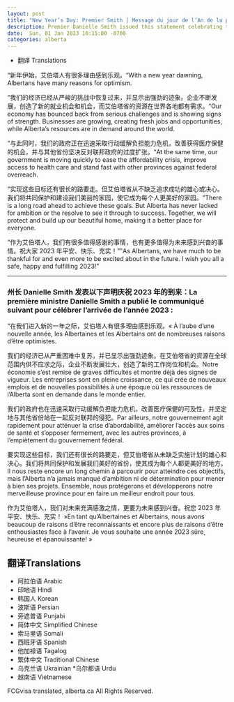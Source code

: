 ```yaml
---
layout: post
title: "New Year’s Day: Premier Smith | Message du jour de l’An de la première ministre Danielle Smith"
description: Premier Danielle Smith issued this statement celebrating the arrival of 2023:
date:  Sun, 01 Jan 2023 10:15:00 -0700
categories: alberta
---
```


* 翻译 Translations

“新年伊始，艾伯塔人有很多理由感到乐观。“With a new year dawning, Albertans have many reasons for optimism.

“我们的经济已经从严峻的挑战中恢复过来，并显示出强劲的迹象。企业不断发展，创造了新的就业机会和机会，而艾伯塔省的资源在世界各地都有需求。“Our economy has bounced back from serious challenges and is showing signs of strength. Businesses are growing, creating fresh jobs and opportunities, while Alberta’s resources are in demand around the world.

“与此同时，我们的政府正在迅速采取行动缓解负担能力危机，改善获得医疗保健的机会，并与其他省份坚决反对联邦政府的过度扩张。“At the same time, our government is moving quickly to ease the affordability crisis, improve access to health care and stand fast with other provinces against federal overreach.

“实现这些目标还有很长的路要走。但艾伯塔省从不缺乏追求成功的雄心或决心。我们将共同保护和建设我们美丽的家园，使它成为每个人更美好的家园。“There is a long road ahead to achieve these goals. But Alberta has never lacked for ambition or the resolve to see it through to success. Together, we will protect and build up our beautiful home, making it a better place for everyone.

“作为艾伯塔人，我们有很多值得感谢的事情，也有更多值得为未来感到兴奋的事情。祝大家 2023 年平安、快乐、充实！”"As Albertans, we have much to be thankful for and even more to be excited about in the future. I wish you all a safe, happy and fulfilling 2023!”

* * ** *

### 州长 Danielle Smith 发表以下声明庆祝 2023 年的到来：La première ministre Danielle Smith a publié le communiqué suivant pour célébrer l’arrivée de l’année 2023 :

“在我们进入新的一年之际，艾伯塔人有很多理由感到乐观。« À l’aube d’une nouvelle année, les Albertaines et les Albertains ont de nombreuses raisons d’être optimistes.

我们的经济已从严重困难中复苏，并已显示出强劲迹象。在艾伯塔省的资源在全球范围内供不应求之际，企业不断发展壮大，创造了新的工作岗位和机会。Notre économie s’est remise de graves difficultés et montre déjà des signes de vigueur. Les entreprises sont en pleine croissance, ce qui crée de nouveaux emplois et de nouvelles possibilités à une époque où les ressources de l’Alberta sont en demande dans le monde entier.

我们的政府也在迅速采取行动缓解负担能力危机，改善医疗保健的可及性，并坚定地与其他省份站在一起反对联邦的侵犯。Par ailleurs, notre gouvernement agit rapidement pour atténuer la crise d’abordabilité, améliorer l’accès aux soins de santé et s’opposer fermement, avec les autres provinces, à l’empiètement du gouvernement fédéral.

要实现这些目标，我们还有很长的路要走，但艾伯塔省从未缺乏实施计划的雄心和决心。我们将共同保护和发展我们美好的省份，使其成为每个人都更美好的地方。Il nous reste encore un long chemin à parcourir pour atteindre ces objectifs, mais l’Alberta n’a jamais manqué d’ambition ni de détermination pour mener à bien ses projets. Ensemble, nous protégerons et développerons notre merveilleuse province pour en faire un meilleur endroit pour tous.

作为艾伯塔人，我们对未来充满感激之情，更要为未来感到兴奋。祝您 2023 年平安、快乐、充实！ »En tant qu’Albertaines et Albertains, nous avons beaucoup de raisons d’être reconnaissants et encore plus de raisons d’être enthousiastes face à l’avenir. Je vous souhaite une année 2023 sûre, heureuse et épanouissante! »

## 翻译Translations

* 阿拉伯语 Arabic
* 印地语 Hindi
*  韩国人 Korean
* 波斯语 Persian
* 旁遮普语 Punjabi
*  简体中文 Simplified Chinese
* 索马里语 Somali
*  西班牙语 Spanish
* 他加禄语 Tagalog
*  繁体中文 Traditional Chinese
* 乌克兰语 Ukrainian
*乌尔都语 Urdu
* 越南语 Vietnamese

FCGvisa translated, alberta.ca All Rights Reserved.
